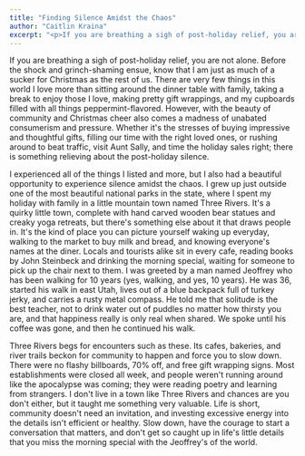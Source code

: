 ```yaml
---
title: "Finding Silence Amidst the Chaos"
author: "Caitlin Kraina"
excerpt: "<p>If you are breathing a sigh of post-holiday relief, you are not alone. Before the shock and grinch-shaming ensue, know that I am just as much of a sucker for Christmas as the rest of us. There are very few things in this world I love more than sitting around the dinner table with family, taking a break to enjoy those I love, making pretty gift wrappings, and my cupboards filled with all things peppermint-flavored. However, with the beauty of community and Christmas cheer also comes a madness of unabated consumerism and pressure. Whether it's the stresses of buying impressive and thoughtful gifts, filling our time with the right loved ones, or rushing around to beat traffic, visit Aunt Sally, and time the holiday sales right; there is something relieving about the post-holiday silence.</p>"
---
```


If you are breathing a sigh of post-holiday relief, you are not alone. Before the shock and grinch-shaming ensue, know that I am just as much of a sucker for Christmas as the rest of us. There are very few things in this world I love more than sitting around the dinner table with family, taking a break to enjoy those I love, making pretty gift wrappings, and my cupboards filled with all things peppermint-flavored. However, with the beauty of community and Christmas cheer also comes a madness of unabated consumerism and pressure. Whether it's the stresses of buying impressive and thoughtful gifts, filling our time with the right loved ones, or rushing around to beat traffic, visit Aunt Sally, and time the holiday sales right; there is something relieving about the post-holiday silence.

I experienced all of the things I listed and more, but I also had a beautiful opportunity to experience silence amidst the chaos. I grew up just outside one of the most beautiful national parks in the state, where I spent my holiday with family in a little mountain town named Three Rivers. It's a quirky little town, complete with hand carved wooden bear statues and creaky yoga retreats, but there's something else about it that draws people in. It's the kind of place you can picture yourself waking up everyday, walking to the market to buy milk and bread, and knowing everyone's names at the diner. Locals and tourists alike sit in every cafe, reading books by John Steinbeck and drinking the morning special, waiting for someone to pick up the chair next to them. I was greeted by a man named Jeoffrey who has been walking for 10 years (yes, walking, and yes, 10 years). He was 36, started his walk in east Utah, lives out of a blue backpack full of turkey jerky, and carries a rusty metal compass. He told me that solitude is the best teacher, not to drink water out of puddles no matter how thirsty you are, and that happiness really is only real when shared. We spoke until his coffee was gone, and then he continued his walk.

Three Rivers begs for encounters such as these. Its cafes, bakeries, and river trails beckon for community to happen and force you to slow down. There were no flashy billboards, 70% off, and free gift wrapping signs. Most establishments were closed all week, and people weren't running around like the apocalypse was coming; they were reading poetry and learning from strangers. I don't live in a town like Three Rivers and chances are you don't either, but it taught me something very valuable. Life is short, community doesn't need an invitation, and investing excessive energy into the details isn't efficient or healthy. Slow down, have the courage to start a conversation that matters, and don't get so caught up in life's little details that you miss the morning special with the Jeoffrey's of the world.
